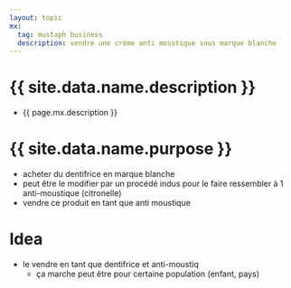 ```yaml
---
layout: topic
mx:
  tag: mustaph business
  description: vendre une crème anti moustique sous marque blanche
---
```


# {{ site.data.name.description }}
- {{ page.mx.description }}


# {{ site.data.name.purpose }}
- acheter du dentifrice en marque blanche 
- peut être le modifier par un procédé indus pour le faire ressembler à 1 anti-moustique (citronelle)
- vendre ce produit en tant que anti moustique

# Idea
- le vendre en tant que dentifrice et anti-moustiq
  - ça marche peut être pour certaine population (enfant, pays)

